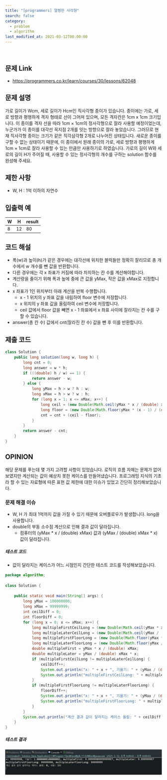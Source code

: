 ```yaml
---
title: "[programmers] 멀쩡한 사각형"
search: false
category:
  - problem
  - algorithm
last_modified_at: 2021-03-12T00:00:00
---
```


<br>

## 문제 Link
- <https://programmers.co.kr/learn/courses/30/lessons/62048>

## 문제 설명
가로 길이가 Wcm, 세로 길이가 Hcm인 직사각형 종이가 있습니다. 
종이에는 가로, 세로 방향과 평행하게 격자 형태로 선이 그어져 있으며, 모든 격자칸은 1cm x 1cm 크기입니다. 
이 종이를 격자 선을 따라 1cm × 1cm의 정사각형으로 잘라 사용할 예정이었는데, 누군가가 이 종이를 대각선 꼭지점 2개를 잇는 방향으로 잘라 놓았습니다. 
그러므로 현재 직사각형 종이는 크기가 같은 직각삼각형 2개로 나누어진 상태입니다. 
새로운 종이를 구할 수 없는 상태이기 때문에, 이 종이에서 원래 종이의 가로, 세로 방향과 평행하게 1cm × 1cm로 잘라 사용할 수 있는 만큼만 사용하기로 하였습니다. 
가로의 길이 W와 세로의 길이 H가 주어질 때, 사용할 수 있는 정사각형의 개수를 구하는 solution 함수를 완성해 주세요.

## 제한 사항
- W, H : 1억 이하의 자연수

## 입출력 예

| W | H | result |
|---|---|---|
| 8 | 12 | 80 |

## 코드 해설
- 폭(w)과 높이(h)가 같은 경우에는 대각선에 위치한 블럭들만 정확히 잘리므로 총 개수에서 w 개수를 뺀 값을 반환합니다.
- 다른 경우에는 각 x 좌표가 커짐에 따라 차지하는 칸 수를 계산해야합니다.
- 계산량을 줄이기 위해 폭과 높에 중에 큰 값을 yMax, 작은 값을 xMax로 지정합니다.
- x 좌표가 1인 위치부터 아래 계산을 반복 수행합니다.
    - x - 1 위치의 y 좌표 값을 내림하여 floor 변수에 저장합니다.
    - x 위치의 y 좌표 값을 올림하여 ceil 변수에 저장합니다.
    - ceil 값에서 floor 값을 빼면 x - 1 좌표에서 x 좌표 사이에 잘라지는 칸 수를 구할 수 있습니다.
- answer(총 칸 수) 값에서 cnt(잘라진 칸 수) 값을 뺀 후 이를 반환합니다.

## 제출 코드

```java
class Solution {
    public long solution(long w, long h) {
        long cnt = 0;
        long answer = w * h;
        if (((double) h / w) == 1) {
            return answer - w;
        } else {
            long yMax = h > w ? h : w;
            long xMax = h > w ? w : h;
            for (long x = 1; x <= xMax; x++) {
                long ceil = (new Double(Math.ceil(yMax * x / (double) xMax))).longValue();
                long floor = (new Double(Math.floor(yMax * (x - 1) / (double) xMax))).longValue();
                cnt = cnt + (ceil - floor);
            }
        }
        return answer - cnt;
    }
}
```

## OPINION
해당 문제를 푸는데 몇 가지 고려할 사항이 있었습니다. 
로직의 흐름 자체는 문제가 없어 보였지만 계산되는 값이 예상치 못한 케이스를 만들어냈습니다. 
프로그래밍 지식의 기초라 할 수 있는 자료형에 따른 표현 값 제한에 대한 이슈가 있었고 간단히 정리해보았습니다. 

### 문제 해결 이슈
- W, H 가 최대 1억까지 값을 가질 수 있기 때문에 오버플로우가 발생합니다. long을 사용합니다.
- double의 부동 소수점 계산으로 인해 결과 값이 달라집니다.
    - 컴퓨터의 (yMax * x / (double) xMax) 값과 (yMax / (double) xMax * x) 값이 달라집니다.

##### 테스트 코드
- 값이 달라지는 케이스가 어느 시점인지 간단한 테스트 코드를 작성해보았습니다.

```java
package algorithm;

class Solution {

    public static void main(String[] args) {
        long yMax = 100000000;
        long xMax = 99999999;
        int ceilDiff = 0;
        int floorDiff = 0;
        for (long x = 0; x <= xMax; x++) {
            long multipleFirstCeilLong = (new Double(Math.ceil(yMax * x / (double) xMax))).longValue();
            long multipleLaterCeilLong = (new Double(Math.ceil(yMax / (double) xMax * x))).longValue();
            long multipleFirstFloorLong = (new Double(Math.floor(yMax * x / (double) xMax))).longValue();
            long multipleLaterFloorLong = (new Double(Math.floor(yMax / (double) xMax * x))).longValue();
            double multipleFirst = yMax * x / (double) xMax;
            double multipleLater = yMax / (double) xMax * x;
            if (multipleFirstCeilLong != multipleLaterCeilLong) {
                ceilDiff++;
                System.out.println("x: " + x + ", 기울기: " + (yMax / (double) xMax) + ", multipleFirst: " + multipleFirst + ", multipleLater: " + multipleLater);
                System.out.println("multipleFirstCeilLong: " + multipleFirstCeilLong + ", multipleLaterCeilLong: " + multipleLaterCeilLong);
            }
            if (multipleFirstFloorLong != multipleLaterFloorLong) {
                floorDiff++;
                System.out.println("x: " + x + ", 기울기: " + (yMax / (double) xMax) + ", multipleFirst: " + multipleFirst + ", multipleLater: " + multipleLater);
                System.out.println("multipleFirstFloorLong: " + multipleFirstFloorLong + ", multipleLaterFloorLong: " + multipleLaterFloorLong);
            }
        }
        System.out.println("계산 결과 값이 달라지는 케이스 올림: " + ceilDiff + ", 내림: " + floorDiff + "회");
    }
}
```

##### 테스트 결과
<p align="left"><img src="/images/programmers-problem-62048-1.JPG"></p>